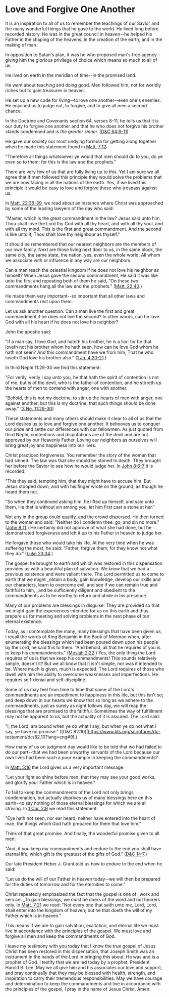 # Love and Forgive One Another

It is an inspiration to all of us to remember the teachings of our Savior and
the many wonderful things that he gave to the world. He lived long before
recorded history. He was in the great council in heaven--he helped his Father
in the shaping of the heavens, in the creation of the earth, and in the making
of man.

In opposition to Satan's plan, it was he who proposed man's free agency--
giving him the glorious privilege of choice which means so much to all of us.

He lived on earth in the meridian of time--in the promised land.

He went about teaching and doing good. Men followed him, not for worldly
riches but to gain treasures in heaven.

He set up a new code for living--to love one another--even one's enemies. He
enjoined us to judge not, to forgive, and to give all men a second chance.

In the Doctrine and Covenants section 64, verses 8-11, he tells us that it is
our duty to forgive one another and that he who does not forgive his brother
stands condemned and is _the greater sinner._ [[D&amp;C
64:8-11](https://www.lds.org/scriptures/dc-testament/dc/64.8-11?lang=eng#7)]

He gave our society our most undying formula for getting along together when
he made this statement found in [Matt.
7:12](https://www.lds.org/scriptures/nt/matt/7.12?lang=eng#11):

"Therefore all things whatsoever ye would that men should do to you, do ye
even so to them: for this is the law and the prophets."

There are very few of us that are fully living up to this. Yet I am sure we
all agree that if men followed this principle they would solve the problems
that we are now facing in all the nations of the earth. Yes, if we lived this
principle it would be easy to love and forgive those who trespass against us.

In [Matt.
22:36-39](https://www.lds.org/scriptures/nt/matt/22.36-39?lang=eng#35), we
read about an instance where Christ was approached by some of the leading
lawyers of the day who said:

"Master, which is the great commandment in the law? Jesus said unto him, Thou
shalt love the Lord thy God with all thy heart, and with all thy soul, and
with all thy mind. This is the first and great commandment. And the second is
like unto it, Thou shalt love thy neighbour as thyself."

It should be remembered that our nearest neighbors are the members of our own
family. Next are those living next door to us, in the same block, the same
city, the same state, the nation, yes, even the whole world. All whom we
associate with or influence in any way are our neighbors.

Can a man reach the celestial kingdom if he does not love his neighbor as
himself? When Jesus gave the second commandment, He said it was like unto the
first and repeating both of them he said, "On these two commandments hang all
the law and the prophets." ([Matt.
22:40](https://www.lds.org/scriptures/nt/matt/22.40?lang=eng#39).)

He made them very important--so important that all other laws and commandments
rest upon them.

Let us ask another question. Can a man live the first and great commandment if
he does not live the second? In other words, can he love God with all his
heart if he does not love his neighbor?

John the apostle said:

"If a man say, I love God, and hateth his brother, he is a liar: for he that
loveth not his brother whom he hath seen, how can he love God whom he hath not
seen? And this commandment have we from him, That he who loveth God love his
brother also." ([1 Jn.
4:20-21](https://www.lds.org/scriptures/nt/1-jn/4.20-21?lang=eng#19).)

In third Nephi 11:29-30 we find this statement:

"For verily, verily I say unto you, he that hath the spirit of contention is
not of me, but is of the devil, who is the father of contention, and he
stirreth up the hearts of men to contend with anger, one with another.

"Behold, this is not my doctrine, to stir up the hearts of men with anger, one
against another; but this is my doctrine, that such things should be done
away." [[3 Ne.
11:29-30](https://www.lds.org/scriptures/bofm/3-ne/11.29-30?lang=eng#28)]

These statements and many others should make it clear to all of us that the
Lord desires us to love and forgive one another. It behooves us to conquer our
pride and settle our differences with our fellowmen. As just quoted from third
Nephi, contentions and disputations are of the devil and are not approved by
our Heavenly Father. Loving our neighbors as ourselves will bring great joy
and happiness into our lives.

Christ practiced forgiveness. You remember the story of the woman that had
sinned. The law was that she should be stoned to death. They brought her
before the Savior to see how he would judge her. In [John
8:6-7](https://www.lds.org/scriptures/nt/john/8.6-7?lang=eng#5) it is
recorded:

"This they said, tempting him, that they might have to accuse him. But Jesus
stooped down, and with his finger wrote on the ground, as though he heard them
not.

"So when they continued asking him, he lifted up himself, and said unto them,
He that is without sin among you, let him first cast a stone at her."

Not any in the group could qualify, and the crowd dispersed. He then turned to
the woman and said: "Neither do I condemn thee: go, and sin no more." ([John
8:11](https://www.lds.org/scriptures/nt/john/8.11?lang=eng#10).) He certainly
did not approve of what she had done, but he demonstrated forgiveness and left
it up to his Father in heaven to judge her.

He forgave those who would take his life. At the very time when he was
suffering the most, he said: "Father, forgive them; for they know not what
they do." ([Luke
23:34](https://www.lds.org/scriptures/nt/luke/23.34?lang=eng#33).)

The gospel he brought to earth and which was restored in this dispensation
provides us with a beautiful plan of salvation. We know that we had a previous
existence and were valiant there. The Lord permitted us to come to earth that
we might _obtain a body, gain knowledge, develop our skills and our
characters, learn to overcome evil, and see if we can remain true and faithful
to him, _and be sufficiently diligent and obedient to the commandments as to
be worthy to return and abide in his presence.

Many of our problems are blessings in disguise. They are provided so that we
might gain the experiences intended for us on this earth and thus prepare us
for meeting and solving problems in the next phase of our eternal existence.

Today, as I contemplate the many, many blessings that have been given us, I
recall the words of King Benjamin in the Book of Mormon when, after
enumerating the blessings which had been poured down upon his people by the
Lord, he said this to them: "And behold, all that he requires of you is to
keep his commandments." ([Mosiah
2:22](https://www.lds.org/scriptures/bofm/mosiah/2.22?lang=eng#21).) Yes, the
only thing the Lord requires of us is that we keep his commandments! This
sounds relatively simple, doesn't it? But we all know that it isn't simple,
nor was it intended to be. Where much is given, much is expected. The Lord
requires of those who dwell with him the ability to overcome weaknesses and
imperfections. He requires self-denial and self-discipline.

Some of us may feel from time to time that some of the Lord's commandments are
an impediment to happiness in this life, but this isn't so; and deep down in
our hearts we know that so long as we adhere to the commandments, just as
surely as night follows day, we will reap the blessings that are promised to
the faithful. Sometimes the way of fulfillment may not be apparent to us, but
the actuality of it is assured. The Lord said:

"I, the Lord, am bound when ye do what I say; but when ye do not what I say,
ye have no promise." ([D&amp;C 82:10](https://www.lds.org/scriptures/dc-
testament/dc/82.10?lang=eng#9).)

How many of us on judgment day would like to be told that we had failed to do
our part--that we had been unworthy servants of the Lord because our own lives
had been such a poor example in keeping the commandments?

In [Matt. 5:16](https://www.lds.org/scriptures/nt/matt/5.16?lang=eng#15) the
Lord gives us a very important message:

"Let your light so shine before men, that they may see your good works, and
glorify your Father which is in heaven."

To fail to keep the commandments of the Lord not only brings condemnation, but
actually deprives us of many blessings here on this earth--to say nothing of
those eternal blessings for which we are all striving. In [1 Cor.
2:9](https://www.lds.org/scriptures/nt/1-cor/2.9?lang=eng#8) we read this
statement:

"Eye hath not seen, nor ear heard, neither have entered into the heart of man,
the things which God hath prepared for them that love him."

Think of that great promise. And finally, the wonderful promise given to all
men:

"And, if you keep my commandments and endure to the end you shall have eternal
life, which gift is the greatest of the gifts of God." ([D&amp;C
14:7](https://www.lds.org/scriptures/dc-testament/dc/14.7?lang=eng#6).)

Our late President Heber J. Grant told us how to endure to the end when he
said:

"Let us do the will of our Father in heaven today--we will then be prepared
for the duties of tomorrow and for the eternities to come."

Christ repeatedly emphasized the fact that the gospel is one of _work and
service. _To gain blessings, we must be doers of the word and not hearers
only. In [Matt. 7:21](https://www.lds.org/scriptures/nt/matt/7.21?lang=eng#20)
we read: "Not every one that saith unto me, Lord, Lord, shall enter into the
kingdom of heaven; but he that doeth the will of my Father which is in
heaven."

This means if we are to gain salvation, exaltation, and eternal life we must
live in accordance with the principles of the gospel. We must love and forgive
all men and keep the commandments of God.

I leave my testimony with you today that I know the true gospel of Jesus
Christ has been restored in this dispensation, that Joseph Smith was an
instrument in the hands of the Lord in bringing this about. He was and is a
prophet of God. I testify that we are led today by a prophet, President Harold
B. Lee. May we all give him and his associates our love and support, and pray
continually that they may be blessed with health, strength, and inspiration to
carry their tremendous responsibilities. May we have courage and determination
to keep the commandments and live in accordance with the principles of the
gospel, I pray in the name of Jesus Christ. Amen.

